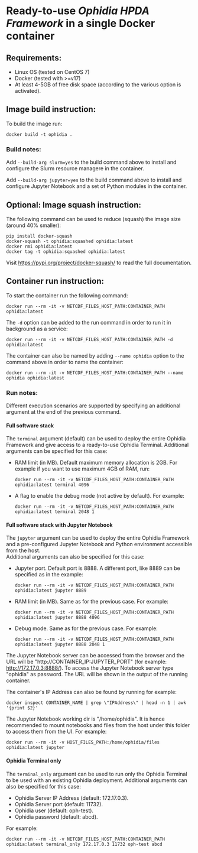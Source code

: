 # Ready-to-use ***Ophidia HPDA Framework*** in a single Docker container

## Requirements:
- Linux OS (tested on CentOS 7)
- Docker (tested with >=v17)
- At least 4-5GB of free disk space (according to the various option is activated). 

## Image build instruction:
To build the image run:

```docker build -t ophidia .```

### Build notes:

Add ```--build-arg slurm=yes``` to the build command above to install and configure the Slurm resource managere in the container.

Add ```--build-arg jupyter=yes``` to the build command above to install and configure Jupyter Notebook and a set of Python modules in the container.

## Optional: Image squash instruction:

The following command can be used to reduce  (squash) the image size (around 40% smaller):

```
pip install docker-squash 
docker-squash -t ophidia:squashed ophidia:latest
docker rmi ophidia:latest
docker tag -t ophidia:squashed ophidia:latest
```

Visit https://pypi.org/project/docker-squash/ to read the full documentation.

## Container run instruction:
To start the container run the following command:

```docker run --rm -it -v NETCDF_FILES_HOST_PATH:CONTAINER_PATH ophidia:latest```

The ```-d``` option can be added to the run command in order to run it in background as a service:

```docker run --rm -it -v NETCDF_FILES_HOST_PATH:CONTAINER_PATH -d ophidia:latest```

The container can also be named by adding ```--name ophidia``` option to the command above in order to name the container:

```docker run --rm -it -v NETCDF_FILES_HOST_PATH:CONTAINER_PATH --name ophidia ophidia:latest```

### Run notes:

Different execution scenarios are supported by specifying an additional argument at the end of the previous command.

#### Full software stack

The ```terminal``` argument (default) can be used to deploy the entire Ophidia Framework and give access to a ready-to-use Ophidia Terminal. 
Additional arguments can be specified for this case:
- RAM limit (in MB). Default maximum memory allocation is 2GB. For example if you want to use maximum 4GB of RAM, run: 

  ```docker run --rm -it -v NETCDF_FILES_HOST_PATH:CONTAINER_PATH ophidia:latest terminal 4096```

- A flag to enable the debug mode (not active by default). For example: 

  ```docker run --rm -it -v NETCDF_FILES_HOST_PATH:CONTAINER_PATH ophidia:latest terminal 2048 1```

#### Full software stack with Jupyter Notebook

The ```jupyter``` argument can be used to deploy the entire Ophidia Framework and a pre-configured Jupyter Notebook and Python environment accessible from the host.  
Additional arguments can also be specified for this case:
- Jupyter port. Default port is 8888. A different port, like 8889 can be specified as in the example: 

  ```docker run --rm -it -v NETCDF_FILES_HOST_PATH:CONTAINER_PATH ophidia:latest jupyter 8889```

- RAM limit (in MB). Same as for the previous case. For example: 

  ```docker run --rm -it -v NETCDF_FILES_HOST_PATH:CONTAINER_PATH ophidia:latest jupyter 8888 4096```

- Debug mode. Same as for the previous case. For example:  
  
  ```docker run --rm -it -v NETCDF_FILES_HOST_PATH:CONTAINER_PATH ophidia:latest jupyter 8888 2048 1```

The Jupyter Notebook server can be accessed from the browser and the URL will be "http://CONTAINER_IP:JUPYTER_PORT" (for example: http://172.17.0.3:8888/). To access the Jupyter Notebook server type "ophidia" as password. The URL will be shown in the output of the running container. 

The container's IP Address can also be found by running for example: 

```docker inspect CONTAINER_NAME | grep \"IPAddress\" | head -n 1 | awk '{print $2}'```

The Jupyter Notebook working dir is "/home/ophidia". It is hence recommended to mount notebooks and files from the host under this folder to access them from the UI. For example: 

```docker run --rm -it -v HOST_FILES_PATH:/home/ophidia/files ophidia:latest jupyter```

#### Ophidia Terminal only

The ```terminal_only``` argument can be used to run only the Ophidia Terminal to be used with an existing Ophidia deployment.
Additional arguments can also be specified for this case:
- Ophidia Server IP Address (default: 172.17.0.3).
- Ophidia Server port (default: 11732).
- Ophidia user (default: oph-test).
- Ophidia password (default: abcd).

For example: 

```docker run --rm -it -v NETCDF_FILES_HOST_PATH:CONTAINER_PATH ophidia:latest terminal_only 172.17.0.3 11732 oph-test abcd```
